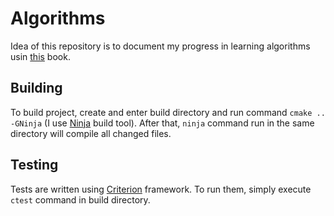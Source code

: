 # Algorithms 
Idea of this repository is to document my progress in learning algorithms usin
 [this](http://www.algorist.com/) book.

## Building
To build project, create and enter build directory and run command 
 `cmake .. -GNinja` (I use [Ninja](https://ninja-build.org/) build tool). 
 After that, `ninja` command run in the same directory will compile all changed 
 files.

## Testing
Tests are written using [Criterion](https://github.com/Snaipe/Criterion)
 framework. To run them, simply execute `ctest` command in build directory.
